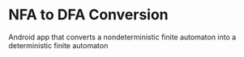 # NFA to DFA Conversion
Android app that converts a nondeterministic finite automaton into a deterministic finite automaton
